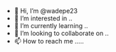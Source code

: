 - 👋 Hi, I’m @wadepe23 
- 👀 I’m interested in ..
- 🌱 I’m currently learning ..
- 💞️ I’m looking to collaborate on ..
- 📫 How to reach me .....

<!---
wadepe23/wadepe23 is a ✨ special ✨ repository because its `README.md` (this file) appears on your GitHub profile.
You can click the Preview link to take a look at your changes.
--->
